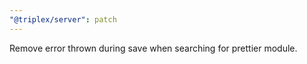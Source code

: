 ```yaml
---
"@triplex/server": patch
---
```


Remove error thrown during save when searching for prettier module.
